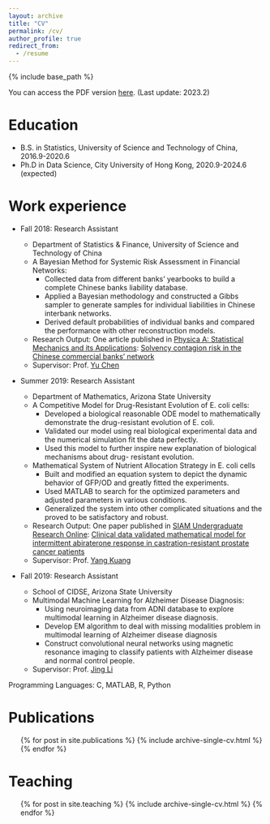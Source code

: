 ```yaml
---
layout: archive
title: "CV"
permalink: /cv/
author_profile: true
redirect_from:
  - /resume
---
```


{% include base_path %}

You can access the PDF version [here](/files/CV.pdf). (Last update: 2023.2)

Education
======
* B.S. in Statistics, University of Science and Technology of China, 2016.9-2020.6
* Ph.D in Data Science, City University of Hong Kong, 2020.9-2024.6 (expected)

Work experience
======
* Fall 2018: Research Assistant
  * Department of Statistics & Finance, University of Science and Technology of China
  * A Bayesian Method for Systemic Risk Assessment in Financial Networks: 
    - Collected data from different banks’ yearbooks to build a complete Chinese banks liability database.  
    - Applied a Bayesian methodology and constructed a Gibbs sampler to generate samples for individual liabilities in Chinese interbank networks.
    - Derived default probabilities of individual banks and compared the performance with other reconstruction models.
  * Research Output: One article published in [Physica A: Statistical Mechanics and its Applications](https://www.sciencedirect.com/journal/physica-a-statistical-mechanics-and-its-applications): [Solvency contagion risk in the Chinese commercial banks’ network](https://www.sciencedirect.com/science/article/abs/pii/S0378437121004015?via%3Dihub) 
  * Supervisor: Prof. [Yu Chen](http://staff.ustc.edu.cn/~cyu/)

* Summer 2019: Research Assistant
  * Department of Mathematics, Arizona State University
  * A Competitive Model for Drug-Resistant Evolution of E. coli cells: 
    - Developed a biological reasonable ODE model to mathematically demonstrate the drug-resistant evolution of E. coli.  
    - Validated our model using real biological experimental data and the numerical simulation fit the data perfectly.
    - Used this model to further inspire new explanation of biological mechanisms about drug- resistant evolution.
  * Mathematical System of Nutrient Allocation Strategy in E. coli cells
    - Built and modified an equation system to depict the dynamic behavior of GFP/OD and greatly fitted the experiments.
    - Used MATLAB to search for the optimized parameters and adjusted parameters in various conditions.
    - Generalized the system into other complicated situations and the proved to be satisfactory and robust.
  * Research Output: One paper published in [SIAM Undergraduate Research Online](https://www.scilit.net/journal/1012895): [Clinical data validated mathematical model for intermittent abiraterone response in castration-resistant prostate cancer patients](https://www.siam.org/Portals/0/Publications/SIURO/Vol14/S130057PDF.pdf?ver=2021-02-22-130958-820)
  * Supervisor: Prof. [Yang Kuang](https://math.la.asu.edu/~kuang/)

* Fall 2019: Research Assistant
  *  School of CIDSE, Arizona State University
  * Multimodal Machine Learning for Alzheimer Disease Diagnosis: 
    - Using neuroimaging data from ADNI database to explore multimodal learning in Alzheimer disease diagnosis. 
    - Develop EM algorithm to deal with missing modalities problem in multimodal learning of Alzheimer disease diagnosis
    - Construct convolutional neural networks using magnetic resonance imaging to classify patients with Alzheimer disease and normal control people.
  * Supervisor: Prof. [Jing Li](https://sites.gatech.edu/jing-li/)



Programming Languages: C, MATLAB, R, Python


Publications
======
  <ul>{% for post in site.publications %}
    {% include archive-single-cv.html %}
  {% endfor %}</ul>
  
<!-- Talks
======
  <ul>{% for post in site.talks %}
    {% include archive-single-talk-cv.html %}
  {% endfor %}</ul> -->
  
Teaching
======
  <ul>{% for post in site.teaching %}
    {% include archive-single-cv.html %}
  {% endfor %}</ul>
  
<!-- Service and leadership
======
* Currently signed in to 43 different slack teams -->

